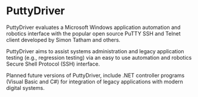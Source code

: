 # PuttyDriver
PuttyDriver evaluates a Microsoft Windows application automation and robotics interface with the popular open source PuTTY SSH and Telnet client developed by Simon Tatham and others. 

PuttyDriver aims to assist systems administration and legacy application testing (e.g., regression testing) via an easy to use automation and robotics Secure Shell Protocol (SSH) interface.

Planned future versions of PuttyDriver, include .NET controller programs (Visual Basic and C#) for integration of legacy applications with modern digital systems.

